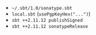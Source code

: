 
- `~/.sbt/1.0/sonatype.sbt`
- `local.sbt` (`usePgpKeyHex("...")`)
- `sbt ++2.11.12 publishSigned`
- `sbt ++2.11.12 sonatypeRelease`
